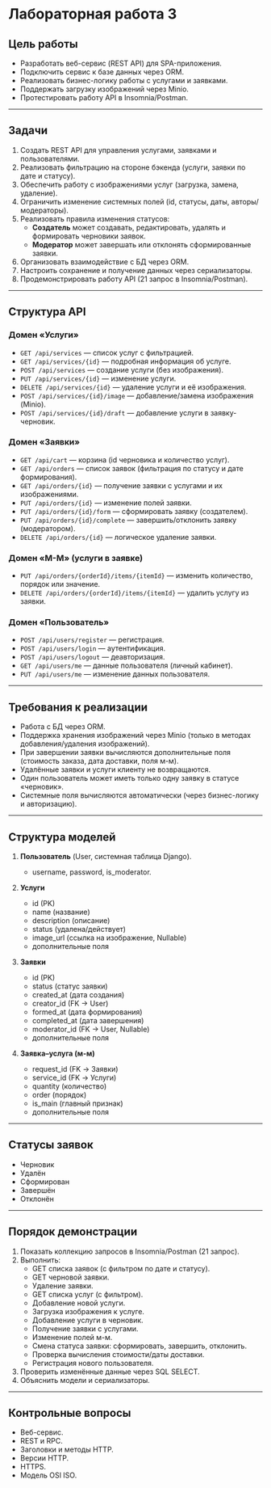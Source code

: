 # Лабораторная работа 3

## Цель работы
- Разработать веб-сервис (REST API) для SPA-приложения.  
- Подключить сервис к базе данных через ORM.  
- Реализовать бизнес-логику работы с услугами и заявками.  
- Поддержать загрузку изображений через Minio.  
- Протестировать работу API в Insomnia/Postman.  

---

## Задачи
1. Создать REST API для управления услугами, заявками и пользователями.  
2. Реализовать фильтрацию на стороне бэкенда (услуги, заявки по дате и статусу).  
3. Обеспечить работу с изображениями услуг (загрузка, замена, удаление).  
4. Ограничить изменение системных полей (id, статусы, даты, авторы/модераторы).  
5. Реализовать правила изменения статусов:  
   - **Создатель** может создавать, редактировать, удалять и формировать черновики заявок.  
   - **Модератор** может завершать или отклонять сформированные заявки.  
6. Организовать взаимодействие с БД через ORM.  
7. Настроить сохранение и получение данных через сериализаторы.  
8. Продемонстрировать работу API (21 запрос в Insomnia/Postman).  

---

## Структура API

### Домен «Услуги»
- `GET /api/services` — список услуг с фильтрацией.  
- `GET /api/services/{id}` — подробная информация об услуге.  
- `POST /api/services` — создание услуги (без изображения).  
- `PUT /api/services/{id}` — изменение услуги.  
- `DELETE /api/services/{id}` — удаление услуги и её изображения.  
- `POST /api/services/{id}/image` — добавление/замена изображения (Minio).  
- `POST /api/services/{id}/draft` — добавление услуги в заявку-черновик.  

### Домен «Заявки»
- `GET /api/cart` — корзина (id черновика и количество услуг).  
- `GET /api/orders` — список заявок (фильтрация по статусу и дате формирования).  
- `GET /api/orders/{id}` — получение заявки с услугами и их изображениями.  
- `PUT /api/orders/{id}` — изменение полей заявки.  
- `PUT /api/orders/{id}/form` — сформировать заявку (создателем).  
- `PUT /api/orders/{id}/complete` — завершить/отклонить заявку (модератором).  
- `DELETE /api/orders/{id}` — логическое удаление заявки.  

### Домен «М-М» (услуги в заявке)
- `PUT /api/orders/{orderId}/items/{itemId}` — изменить количество, порядок или значение.  
- `DELETE /api/orders/{orderId}/items/{itemId}` — удалить услугу из заявки.  

### Домен «Пользователь»
- `POST /api/users/register` — регистрация.  
- `POST /api/users/login` — аутентификация.  
- `POST /api/users/logout` — деавторизация.  
- `GET /api/users/me` — данные пользователя (личный кабинет).  
- `PUT /api/users/me` — изменение данных пользователя.  

---

## Требования к реализации
- Работа с БД через ORM.  
- Поддержка хранения изображений через Minio (только в методах добавления/удаления изображений).  
- При завершении заявки вычисляются дополнительные поля (стоимость заказа, дата доставки, поля м-м).  
- Удалённые заявки и услуги клиенту не возвращаются.  
- Один пользователь может иметь только одну заявку в статусе «черновик».  
- Системные поля вычисляются автоматически (через бизнес-логику и авторизацию).  

---

## Структура моделей
1. **Пользователь** (User, системная таблица Django).  
   - username, password, is_moderator.  

2. **Услуги**  
   - id (PK)  
   - name (название)  
   - description (описание)  
   - status (удалена/действует)  
   - image_url (ссылка на изображение, Nullable)  
   - дополнительные поля  

3. **Заявки**  
   - id (PK)  
   - status (статус заявки)  
   - created_at (дата создания)  
   - creator_id (FK → User)  
   - formed_at (дата формирования)  
   - completed_at (дата завершения)  
   - moderator_id (FK → User, Nullable)  
   - дополнительные поля  

4. **Заявка–услуга (м-м)**  
   - request_id (FK → Заявки)  
   - service_id (FK → Услуги)  
   - quantity (количество)  
   - order (порядок)  
   - is_main (главный признак)  
   - дополнительные поля  

---

## Статусы заявок
- Черновик  
- Удалён  
- Сформирован  
- Завершён  
- Отклонён  

---

## Порядок демонстрации
1. Показать коллекцию запросов в Insomnia/Postman (21 запрос).  
2. Выполнить:  
   - GET списка заявок (с фильтром по дате и статусу).  
   - GET черновой заявки.  
   - Удаление заявки.  
   - GET списка услуг (с фильтром).  
   - Добавление новой услуги.  
   - Загрузка изображения к услуге.  
   - Добавление услуги в черновик.  
   - Получение заявки с услугами.  
   - Изменение полей м-м.  
   - Смена статуса заявки: сформировать, завершить, отклонить.  
   - Проверка вычисления стоимости/даты доставки.  
   - Регистрация нового пользователя.  
3. Проверить изменённые данные через SQL SELECT.  
4. Объяснить модели и сериализаторы.  

---

## Контрольные вопросы
- Веб-сервис.  
- REST и RPC.  
- Заголовки и методы HTTP.  
- Версии HTTP.  
- HTTPS.  
- Модель OSI ISO.  
